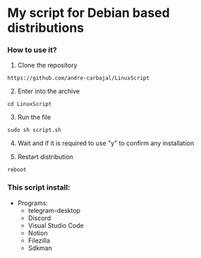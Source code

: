 # My script for Debian based distributions

### How to use it?

 1. Clone the repository
 ```
https://github.com/andre-carbajal/LinuxScript
 ```
 
 2. Enter into the archive
```
cd LinuxScript
```
 3. Run the file
```
sudo sh script.sh
```
4. Wait and if it is required to use "y" to confirm any installation

5. Restart distribution
```
reboot
```

### This script install:

 - Programs: 
	 - telegram-desktop
	 - Discord
	 - Visual Studio Code
	 - Notion
	 - Filezilla
	 - Sdkman